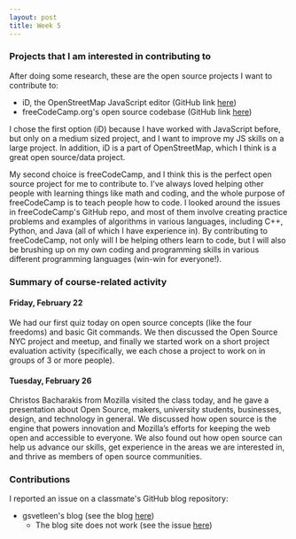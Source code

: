 ```yaml
---
layout: post
title: Week 5
---
```


### Projects that I am interested in contributing to

After doing some research, these are the open source projects I want to contribute to:
- iD, the OpenStreetMap JavaScript editor (GitHub link [here](https://github.com/openstreetmap/iD))
- freeCodeCamp.org's open source codebase (GitHub link [here](https://github.com/freeCodeCamp/freeCodeCamp))

I chose the first option (iD) because I have worked with JavaScript before, but only on a medium sized project,
and I want to improve my JS skills on a large project. In addition, iD is a part of OpenStreetMap, which I think
is a great open source/data project.

My second choice is freeCodeCamp, and I think this is the perfect open source project for me to contribute to. I've
always loved helping other people with learning things like math and coding, and the whole purpose of freeCodeCamp is
to teach people how to code. I looked around the issues in freeCodeCamp's GitHub repo, and most of them involve creating
practice problems and examples of algorithms in various languages, including C++, Python, and Java (all of which I have
experience in). By contributing to freeCodeCamp, not only will I be helping others learn to code, but I will also be
brushing up on my own coding and programming skills in various different programming languages (win-win for everyone!).

### Summary of course-related activity

#### Friday, February 22

We had our first quiz today on open source concepts (like the four freedoms) and basic Git commands. We then discussed the Open Source
NYC project and meetup, and finally we started work on a short project evaluation activity (specifically, we each chose a project to work
on in groups of 3 or more people).

#### Tuesday, February 26

Christos Bacharakis from Mozilla visited the class today, and he gave a presentation about Open Source, makers, university students,
businesses, design, and technology in general. We discussed how open source is the engine that powers innovation and Mozilla’s efforts
for keeping the web open and accessible to everyone. We also found out how open source can help us advance our skills, get experience
in the areas we are interested in, and thrive as members of open source communities.

### Contributions

I reported an issue on a classmate's GitHub blog repository:
- gsvetleen's blog (see the blog <a href="https://hunter-college-ossd-spr19.github.io/gsvetleen-weekly/" target="_blank">here</a>)
  - The blog site does not work (see the issue <a href="https://github.com/hunter-college-ossd-spr19/gsvetleen-weekly/issues/1" target="_blank">here</a>)
